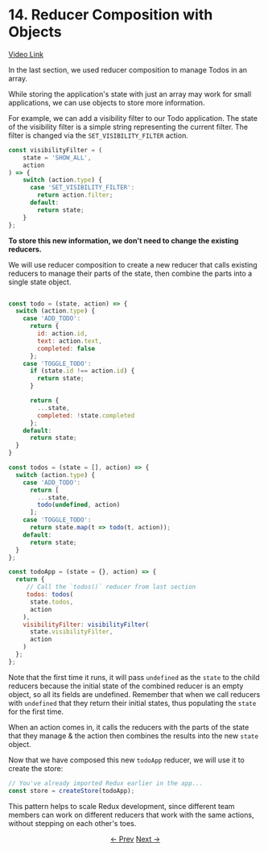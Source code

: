 # 14. Reducer Composition with Objects
[Video Link](https://egghead.io/lessons/javascript-redux-reducer-composition-with-objects)

In the last section, we used reducer composition to manage Todos in an array.

While storing the application's state with just an array may work for small applications, we can use objects to store more information.

For example, we can add a visibility filter to our Todo application. The state of the visibility filter is a simple string representing the current filter. The filter is changed via the `SET_VISIBILITY_FILTER` action.
```JavaScript
const visibilityFilter = (
    state = 'SHOW_ALL',
    action
) => {
    switch (action.type) {
      case 'SET_VISIBILITY_FILTER':
        return action.filter;
      default:
        return state;
    }
};
```

**To store this new information, we don't need to change the existing reducers.**

We will use reducer composition to create a new reducer that calls existing reducers to manage their parts of the state, then combine the parts into a single state object.

```JavaScript

const todo = (state, action) => {
  switch (action.type) {
    case 'ADD_TODO':
      return {
        id: action.id,
        text: action.text,
        completed: false
      };
    case 'TOGGLE_TODO':
      if (state.id !== action.id) {
        return state;
      }

      return {
        ...state,
        completed: !state.completed
      };
    default:
      return state;
  }
}

const todos = (state = [], action) => {
  switch (action.type) {
    case 'ADD_TODO':
      return [
        ...state,
        todo(undefined, action)
      ];
    case 'TOGGLE_TODO':
      return state.map(t => todo(t, action));
    default:
      return state;
  }
};

const todoApp = (state = {}, action) => {
  return {
     // Call the `todos()` reducer from last section
     todos: todos(
      state.todos,
      action
    ),
    visibilityFilter: visibilityFilter(
      state.visibilityFilter,
      action
    )
  };
};
```
Note that the first time it runs, it will pass `undefined` as the `state` to the child reducers because the initial state of the combined reducer is an empty object, so all its fields are undefined. Remember that when we call reducers with `undefined` that they return their initial states, thus populating the `state` for the first time.

When an action comes in, it calls the reducers with the parts of the state that they manage & the action then combines the results into the new `state` object.

Now that we have composed this new `todoApp` reducer, we will use it to create the store:
```JavaScript
// You've already imported Redux earlier in the app...
const store = createStore(todoApp);
```

This pattern helps to scale Redux development, since different team members can work on different reducers that work with the same actions, without stepping on each other's toes.


<p align="center">
<a href="./08-Reducer_Composition_with_Arrays.md"><- Prev</a>
<a href="./10-Reducer_Composition_with_combineReducers.md">Next -></a>
</p>
